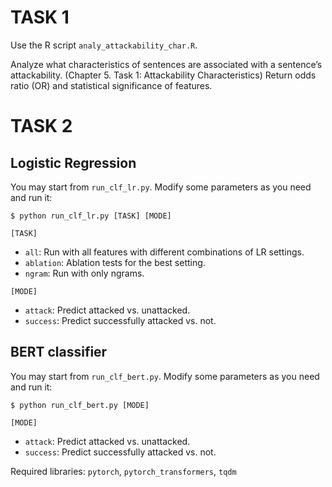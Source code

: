 # TASK 1
Use the R script `analy_attackability_char.R`.

Analyze what characteristics of sentences are associated with a sentence’s attackability. (Chapter 5. Task 1: Attackability Characteristics)
Return odds ratio (OR) and statistical significance of features.

# TASK 2
## Logistic Regression
You may start from `run_clf_lr.py`. Modify some parameters as you need and run it:
```
$ python run_clf_lr.py [TASK] [MODE]
```

`[TASK]` 
* `all`: Run with all features with different combinations of LR settings.
* `ablation`: Ablation tests for the best setting.
* `ngram`: Run with only ngrams.

`[MODE]`
* `attack`: Predict attacked vs. unattacked.
* `success`: Predict successfully attacked vs. not.

## BERT classifier
You may start from `run_clf_bert.py`. Modify some parameters as you need and run it:
```
$ python run_clf_bert.py [MODE]
```

`[MODE]`
* `attack`: Predict attacked vs. unattacked.
* `success`: Predict successfully attacked vs. not.

Required libraries: `pytorch`, `pytorch_transformers`, `tqdm`


